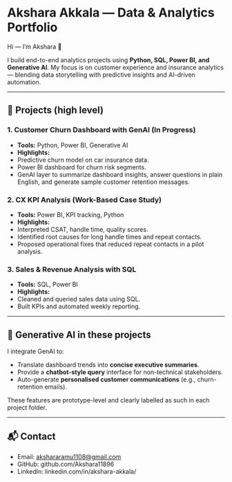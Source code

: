 # Akshara Akkala — Data & Analytics Portfolio


Hi — I’m Akshara 👋


I build end-to-end analytics projects using **Python, SQL, Power BI, and Generative AI**. My focus is on customer experience and insurance analytics — blending data storytelling with predictive insights and AI-driven automation.


---


## 📂 Projects (high level)


### 1. Customer Churn Dashboard with GenAI (In Progress)
- **Tools:** Python, Power BI, Generative AI
- **Highlights:**
- Predictive churn model on car insurance data.
- Power BI dashboard for churn risk segments.
- GenAI layer to summarize dashboard insights, answer questions in plain English, and generate sample customer retention messages.


### 2. CX KPI Analysis (Work-Based Case Study)
- **Tools:** Power BI, KPI tracking, Python
- **Highlights:**
- Interpreted CSAT, handle time, quality scores.
- Identified root causes for long handle times and repeat contacts.
- Proposed operational fixes that reduced repeat contacts in a pilot analysis.


### 3. Sales & Revenue Analysis with SQL
- **Tools:** SQL, Power BI
- **Highlights:**
- Cleaned and queried sales data using SQL.
- Built KPIs and automated weekly reporting.


---


## 🔮 Generative AI in these projects
I integrate GenAI to:
- Translate dashboard trends into **concise executive summaries**.
- Provide a **chatbot-style query** interface for non-technical stakeholders.
- Auto-generate **personalised customer communications** (e.g., churn-retention emails).


These features are prototype-level and clearly labelled as such in each project folder.


---


## 📬 Contact
- Email: akshararamu1108@gmail.com
- GitHub: github.com/Akshara11896
- LinkedIn: linkedin.com/in/akshara-akkala/

